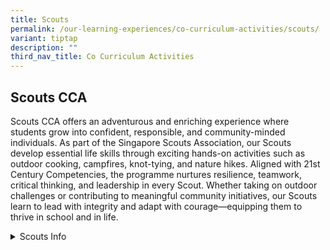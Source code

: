 ```yaml
---
title: Scouts
permalink: /our-learning-experiences/co-curriculum-activities/scouts/
variant: tiptap
description: ""
third_nav_title: Co Curriculum Activities
---
```

<h2><strong>Scouts CCA</strong></h2>
<p>Scouts CCA offers an adventurous and enriching experience where students
grow into confident, responsible, and community-minded individuals. As
part of the Singapore Scouts Association, our Scouts develop essential
life skills through exciting hands-on activities such as outdoor cooking,
campfires, knot-tying, and nature hikes. Aligned with 21st Century Competencies,
the programme nurtures resilience, teamwork, critical thinking, and leadership
in every Scout. Whether taking on outdoor challenges or contributing to
meaningful community initiatives, our Scouts learn to lead with integrity
and adapt with courage—equipping them to thrive in school and in life.</p>
<p></p>
<div data-type="detailGroup" class="isomer-accordion-group isomer-accordion isomer-accordion-white">
<details class="isomer-details">
<summary>Scouts Info</summary>
<div data-type="detailsContent" class="isomer-details-content">
<p></p>
<p><strong>Teachers-In-Charge</strong>
<br>Mdm Mageswari Kanapathy (Main)
<br>Mr Benny Lau</p>
<p>Ms Wee Jer' Valle</p>
<p>Mdm Jaya</p>
<p></p>
<p><strong>Main Contact</strong>: <a href="https://www.zhonghuapri.moe.edu.sg/list-of-cca/scouts/mageswari_kanapathy@schools.gov.sg" rel="noopener noreferrer nofollow" target="_blank"><u>mageswari_kanapathy@schools.gov.sg</u></a>
</p>
<p></p>
<p><strong>CCA Schedule</strong>
<br>Tuesday
<br>2.00pm – 4.00pm</p>
</div>
</details>
</div>
<p></p>